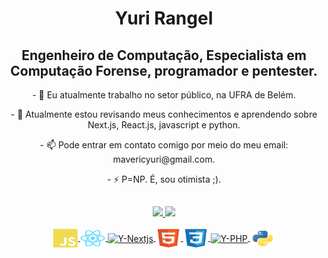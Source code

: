 
<div align="center">
  
  <p><h1>  Yuri Rangel </h1></p>
  <p><h2>Engenheiro de Computação, Especialista em Computação Forense, programador e pentester. </h2></p>
<p>- 🔭 Eu atualmente trabalho no setor público, na UFRA de Belém.</p>
  
<p>- 🌱 Atualmente estou revisando meus conhecimentos e aprendendo sobre Next.js, React.js, javascript e python.</p>
<p>- 📫 Pode entrar em contato comigo por meio do meu email: mavericyuri@gmail.com.</p>
  <p>- ⚡ P=NP. É, sou otimista ;). </p>

  

</div>


 ##
 ##

<div align="center">
  <a href="https://github.com/Yuri-Rangel-Rabelo-Palheta">
  <img height="180em" src="https://github-readme-stats.vercel.app/api?username=Yuri-Rangel-Rabelo-Palheta&show_icons=true&theme=highcontrast&include_all_commits=true&count_private=true"/>
  <img height="180em" src="https://github-readme-stats.vercel.app/api/top-langs/?username=Yuri-Rangel-Rabelo-Palheta&layout=compact&langs_count=10&count_private=true&theme=highcontrast"/>
</div>

<div align="center" style="display: inline_block"><br>
  <img align="center" alt="Y-Js" height="30" width="40" src="https://raw.githubusercontent.com/devicons/devicon/master/icons/javascript/javascript-plain.svg">
  <img align="center" alt="Y-React" height="30" width="40" src="https://raw.githubusercontent.com/devicons/devicon/master/icons/react/react-original.svg">
  <img align="center" alt="Y-Nextjs" height="30" width="40" src="https://cdn.jsdelivr.net/gh/devicons/devicon/icons/nextjs/nextjs-line.svg"> 
  <img align="center" alt="Y-HTML" height="30" width="40" src="https://raw.githubusercontent.com/devicons/devicon/master/icons/html5/html5-original.svg">
  <img align="center" alt="Y-CSS" height="30" width="40" src="https://raw.githubusercontent.com/devicons/devicon/master/icons/css3/css3-original.svg">
  <img align="center" alt="Y-PHP" height="30" width="40" src="https://cdn.jsdelivr.net/gh/devicons/devicon/icons/php/php-original.svg">
  <img align="center" alt="Y-Python" height="30" width="40" src="https://raw.githubusercontent.com/devicons/devicon/master/icons/python/python-original.svg">
</div>  
  
  ##
  ##
<!--

~~~javascript
Esta é uma linha de código em Javascript.
~~~

~~~php
Esta é uma linha de código em PHP.
~~~

~~~html
Esta é uma linha de código em HTML.
~~~ 

**Yuri-Rangel-Rabelo-Palheta/Yuri-Rangel-Rabelo-Palheta** is a ✨ _special_ ✨ repository because its `README.md` (this file) appears on your GitHub profile.

Here are some ideas to get you started:

- 🔭 I’m currently working on ...
- 🌱 I’m currently learning ...
- 👯 I’m looking to collaborate on ...
- 🤔 I’m looking for help with ...
- 💬 Ask me about ...
- 📫 How to reach me: ...
- 😄 Pronouns: ...
- ⚡ Fun fact: ...
-->
